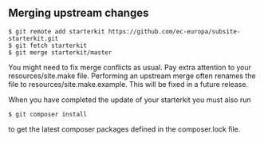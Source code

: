 ## Merging upstream changes

```
$ git remote add starterkit https://github.com/ec-europa/subsite-starterkit.git
$ git fetch starterkit
$ git merge starterkit/master
```

You might need to fix merge conflicts as usual. Pay extra attention to your
resources/site.make file. Performing an upstream merge often renames the file
to resources/site.make.example. This will be fixed in a future release.

When you have completed the update of your starterkit you must also run

```
$ git composer install
```
to get the latest composer packages defined in the composer.lock file.
